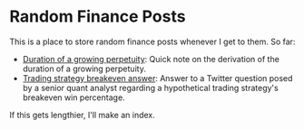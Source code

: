 # Random Finance Posts
This is a place to store random finance posts whenever I get to them. So far:
* [Duration of a growing perpetuity](duration-growing-perpetuity.ipynb): Quick note on the derivation of the duration of a growing perpetuity.
* [Trading strategy breakeven answer](breakeven_question.ipynb): Answer to a Twitter question posed by a senior quant analyst regarding a hypothetical trading strategy's breakeven win percentage.

If this gets lengthier, I'll make an index.
